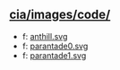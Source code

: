 ## [cia/images/code/](https://data.bde-pps.fr/cia/images/code/)

- f: [anthill.svg](https://data.bde-pps.fr/cia/images/code/1/anthill.svg)
- f: [parantade0.svg](https://data.bde-pps.fr/cia/images/code/1/parantade0.svg)
- f: [parantade1.svg](https://data.bde-pps.fr/cia/images/code/1/parantade1.svg)
